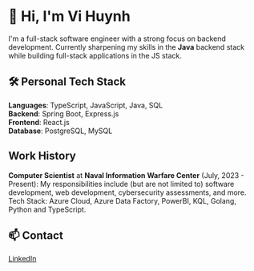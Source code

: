 # 👋 Hi, I'm Vi Huynh

I'm a full-stack software engineer with a strong focus on backend development. Currently sharpening my skills in the **Java** backend stack while building full-stack applications in the JS stack.


## 🛠 Personal Tech Stack

**Languages**: TypeScript, JavaScript, Java, SQL <br/>
**Backend**: Spring Boot, Express.js <br/>
**Frontend**: React.js <br/>
**Database**: PostgreSQL, MySQL <br/>

## Work History

**Computer Scientist** at **Naval Information Warfare Center** (July, 2023 - Present): My responsibilities include (but are not limited to) software development, web development, cybersecurity assessments, and more.
Tech Stack: Azure Cloud, Azure Data Factory, PowerBI, KQL, Golang, Python and TypeScript.

## 📫 Contact

[LinkedIn](https://www.linkedin.com/in/vthwin/)

